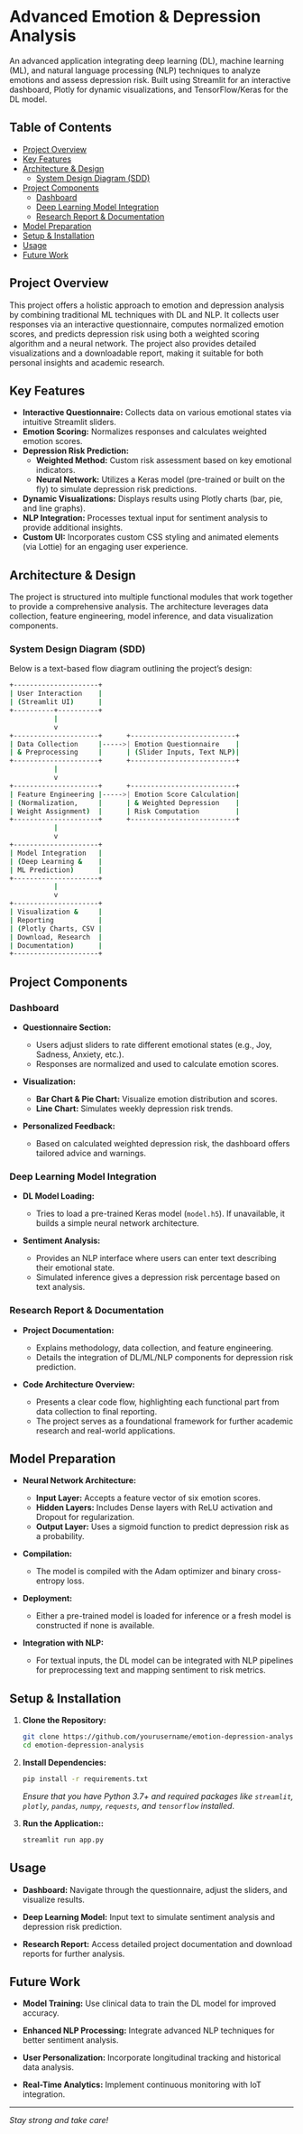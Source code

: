# Advanced Emotion & Depression Analysis

An advanced application integrating deep learning (DL), machine learning (ML), and natural language processing (NLP) techniques to analyze emotions and assess depression risk. Built using Streamlit for an interactive dashboard, Plotly for dynamic visualizations, and TensorFlow/Keras for the DL model.



## Table of Contents

- [Project Overview](#project-overview)
- [Key Features](#key-features)
- [Architecture & Design](#architecture--design)
  - [System Design Diagram (SDD)](#system-design-diagram-sdd)
- [Project Components](#project-components)
  - [Dashboard](#dashboard)
  - [Deep Learning Model Integration](#deep-learning-model-integration)
  - [Research Report & Documentation](#research-report--documentation)
- [Model Preparation](#model-preparation)
- [Setup & Installation](#setup--installation)
- [Usage](#usage)
- [Future Work](#future-work)




## Project Overview

This project offers a holistic approach to emotion and depression analysis by combining traditional ML techniques with DL and NLP. It collects user responses via an interactive questionnaire, computes normalized emotion scores, and predicts depression risk using both a weighted scoring algorithm and a neural network. The project also provides detailed visualizations and a downloadable report, making it suitable for both personal insights and academic research.



## Key Features

- **Interactive Questionnaire:** Collects data on various emotional states via intuitive Streamlit sliders.
- **Emotion Scoring:** Normalizes responses and calculates weighted emotion scores.
- **Depression Risk Prediction:**
  - **Weighted Method:** Custom risk assessment based on key emotional indicators.
  - **Neural Network:** Utilizes a Keras model (pre-trained or built on the fly) to simulate depression risk predictions.
- **Dynamic Visualizations:** Displays results using Plotly charts (bar, pie, and line graphs).
- **NLP Integration:** Processes textual input for sentiment analysis to provide additional insights.
- **Custom UI:** Incorporates custom CSS styling and animated elements (via Lottie) for an engaging user experience.



## Architecture & Design

The project is structured into multiple functional modules that work together to provide a comprehensive analysis. The architecture leverages data collection, feature engineering, model inference, and data visualization components.

### System Design Diagram (SDD)

Below is a text-based flow diagram outlining the project’s design:

```bash
+---------------------+
| User Interaction    |
| (Streamlit UI)      |
+----------+----------+
           |
           v
+---------------------+      +--------------------------+
| Data Collection     |----->| Emotion Questionnaire    |
| & Preprocessing     |      | (Slider Inputs, Text NLP)|
+---------------------+      +--------------------------+
           |
           v
+---------------------+      +--------------------------+
| Feature Engineering |----->| Emotion Score Calculation|
| (Normalization,     |      | & Weighted Depression    |
| Weight Assignment)  |      | Risk Computation         |
+---------------------+      +--------------------------+
           |
           v
+---------------------+
| Model Integration   |
| (Deep Learning &    |
| ML Prediction)      |
+---------------------+
           |
           v
+---------------------+
| Visualization &     |
| Reporting           |
| (Plotly Charts, CSV |
| Download, Research  |
| Documentation)      |
+---------------------+

```

## Project Components

### Dashboard

- **Questionnaire Section:** 
  - Users adjust sliders to rate different emotional states (e.g., Joy, Sadness, Anxiety, etc.).
  - Responses are normalized and used to calculate emotion scores.
  
- **Visualization:**
  - **Bar Chart & Pie Chart:** Visualize emotion distribution and scores.
  - **Line Chart:** Simulates weekly depression risk trends.
  
- **Personalized Feedback:**
  - Based on calculated weighted depression risk, the dashboard offers tailored advice and warnings.

### Deep Learning Model Integration

- **DL Model Loading:**
  - Tries to load a pre-trained Keras model (`model.h5`). If unavailable, it builds a simple neural network architecture.
  
- **Sentiment Analysis:**
  - Provides an NLP interface where users can enter text describing their emotional state.
  - Simulated inference gives a depression risk percentage based on text analysis.

### Research Report & Documentation

- **Project Documentation:**
  - Explains methodology, data collection, and feature engineering.
  - Details the integration of DL/ML/NLP components for depression risk prediction.
  
- **Code Architecture Overview:**
  - Presents a clear code flow, highlighting each functional part from data collection to final reporting.
  - The project serves as a foundational framework for further academic research and real-world applications.



## Model Preparation

- **Neural Network Architecture:**
  - **Input Layer:** Accepts a feature vector of six emotion scores.
  - **Hidden Layers:** Includes Dense layers with ReLU activation and Dropout for regularization.
  - **Output Layer:** Uses a sigmoid function to predict depression risk as a probability.
  
- **Compilation:**
  - The model is compiled with the Adam optimizer and binary cross-entropy loss.
  
- **Deployment:**
  - Either a pre-trained model is loaded for inference or a fresh model is constructed if none is available.
  
- **Integration with NLP:**
  - For textual inputs, the DL model can be integrated with NLP pipelines for preprocessing text and mapping sentiment to risk metrics.



## Setup & Installation

1. **Clone the Repository:**
   ```bash
   git clone https://github.com/yourusername/emotion-depression-analysis.git
   cd emotion-depression-analysis
   ```
2. **Install Dependencies:**
   ```bash
   pip install -r requirements.txt
   ```
   *Ensure that you have Python 3.7+ and required packages like `streamlit`, `plotly`, `pandas`, `numpy`, `requests`, and `tensorflow` installed*.

3. **Run the Application::**
   ```bash
   streamlit run app.py
   ```


## Usage
- **Dashboard:** Navigate through the questionnaire, adjust the sliders, and visualize results.

- **Deep Learning Model:**  Input text to simulate sentiment analysis and depression risk prediction.

- **Research Report:** Access detailed project documentation and download reports for further analysis.

## Future Work

- **Model Training:** Use clinical data to train the DL model for improved accuracy.

- **Enhanced NLP Processing:** Integrate advanced NLP techniques for better sentiment analysis.

- **User Personalization:** Incorporate longitudinal tracking and historical data analysis.

- **Real-Time Analytics:** Implement continuous monitoring with IoT integration.

---
 *Stay strong and take care!*
